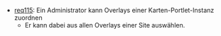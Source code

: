 * [req115](https://github.com/PolitAktiv/politaktiv-requirements/tree/master/de/requirements/req115/req115.md): Ein Administrator kann Overlays einer Karten-Portlet-Instanz zuordnen
  * Er kann dabei aus allen Overlays einer Site auswählen.
